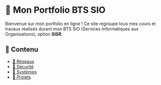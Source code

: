 # 📘 Mon Portfolio BTS SIO

Bienvenue sur mon portfolio en ligne ! Ce site regroupe tous mes cours et travaux réalisés durant mon BTS SIO (Services Informatiques aux Organisations), option **SISR**.

## 📂 Contenu  
- [📡 Réseaux](reseaux.md)  
- [🔐 Sécurité](securite.md)  
- [💾 Systèmes](systemes.md)  
- [📜 Projets](projets.md)  
